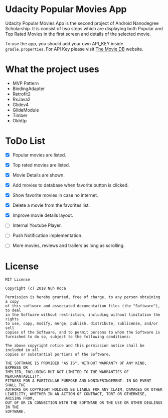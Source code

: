 # Udacity Popular Movies App

Udacity Popular Movies App is the second project of Android Nanodegree Scholarship. It is consist of two steps which are displaying both Popular and Top Rated Movies in the first screen and details of the selected movie.

To use the app, you should add your own API_KEY inside `gradle.properties`. For API Key please visit [The Movie DB](https://www.themoviedb.org/) website.


# What the project uses

* MVP Pattern
* BindingAdapter
* Retrofit2
* RxJava2
* Glidev4
* GlideModule
* Timber
* Okhttp


# ToDo List

- [x] Popular movies are listed.
- [x] Top rated movies are listed.
- [x] Movie Details are shown.
- [x] Add movies to database when favorite button is clicked.
- [x] Show favorite movies in case no internet.
- [x] Delete a movie from the favorites list.
- [x] Improve movie details layout.
- [ ] Internal Youtube Player.
- [ ] Push Notification implementation.
- [ ] More movies, reviews and trailers as long as scrolling.


# License

```
MIT License

Copyright (c) 2018 Nuh Koca

Permission is hereby granted, free of charge, to any person obtaining a copy
of this software and associated documentation files (the "Software"), to deal
in the Software without restriction, including without limitation the rights
to use, copy, modify, merge, publish, distribute, sublicense, and/or sell
copies of the Software, and to permit persons to whom the Software is
furnished to do so, subject to the following conditions:

The above copyright notice and this permission notice shall be included in all
copies or substantial portions of the Software.

THE SOFTWARE IS PROVIDED "AS IS", WITHOUT WARRANTY OF ANY KIND, EXPRESS OR
IMPLIED, INCLUDING BUT NOT LIMITED TO THE WARRANTIES OF MERCHANTABILITY,
FITNESS FOR A PARTICULAR PURPOSE AND NONINFRINGEMENT. IN NO EVENT SHALL THE
AUTHORS OR COPYRIGHT HOLDERS BE LIABLE FOR ANY CLAIM, DAMAGES OR OTHER
LIABILITY, WHETHER IN AN ACTION OF CONTRACT, TORT OR OTHERWISE, ARISING FROM,
OUT OF OR IN CONNECTION WITH THE SOFTWARE OR THE USE OR OTHER DEALINGS IN THE
SOFTWARE.
```
